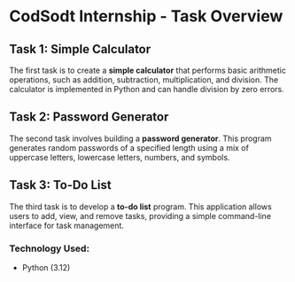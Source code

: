 ﻿# CodSodt Internship - Task Overview

## Task 1: Simple Calculator
The first task is to create a **simple calculator** that performs basic arithmetic operations, such as addition, subtraction, multiplication, and division. The calculator is implemented in Python and can handle division by zero errors.

## Task 2: Password Generator
The second task involves building a **password generator**. This program generates random passwords of a specified length using a mix of uppercase letters, lowercase letters, numbers, and symbols.

## Task 3: To-Do List
The third task is to develop a **to-do list** program. This application allows users to add, view, and remove tasks, providing a simple command-line interface for task management.

### Technology Used:
- Python (3.12)
